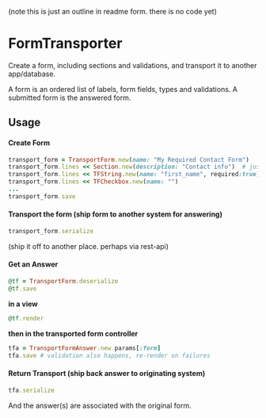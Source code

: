(note this is just an outline in readme form.  there is no code yet)

# FormTransporter

Create a form, including sections and validations, and transport it to another app/database.

A form is an ordered list of labels, form fields, types and validations.  A submitted form is the answered form.


## Usage

#### Create Form

```ruby
transport_form = TransportForm.new(name: "My Required Contact Form")
transport_form.lines << Section.new(description: "Contact info")  # just a descriptive element
transport_form.lines << TFString.new(name: "first_name", required:true)
transport_form.lines << TFCheckbox.new(name: "")
...
transport_form.save
```

#### Transport the form (ship form to another system for answering)

```ruby
transport_form.serialize
```

(ship it off to another place.  perhaps via rest-api)

#### Get an Answer
``` ruby
@tf = TransportForm.deserialize
@tf.save
```

__in a view__
```ruby
@tf.render
```

__then in the transported form controller__
```ruby
tfa = TransportFormAnswer.new params[:form]
tfa.save # validation also happens, re-render on failures
```

#### Return Transport (ship back answer to originating system)

```ruby
tfa.serialize
```

And the answer(s) are associated with the original form.

